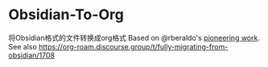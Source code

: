 # Obsidian-To-Org
将Obsidian格式的文件转换成org格式
Based on @rberaldo's [pioneering work](https://gist.github.com/rberaldo/2a3bd82d5ed4bc39fee7e8ff4a6242b2).
See also https://org-roam.discourse.group/t/fully-migrating-from-obsidian/1708
